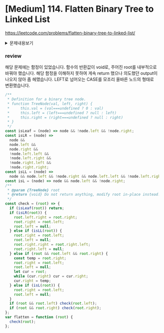 # [Medium] 114. Flatten Binary Tree to Linked List

https://leetcode.com/problems/flatten-binary-tree-to-linked-list/

<details>
<summary>문제내용보기</summary>

### 바이너리 트리의 루트가 주어지면 트리를 "연결된 리스트"으로 평평하게 만듭니다.

### "연결된 리스트"은 오른쪽 자식 포인터가 목록의 다음 노드를 가리키고 왼쪽 자식 포인터가 항상 null 인 동일한 TreeNode 클래스를 사용해야합니다.

### "연결된 리스트"은 바이너리 트리의 사전 주문 순회와 동일한 순서 여야합니다.

#### 예시 1

![](https://assets.leetcode.com/uploads/2021/01/14/flaten.jpg)

```
Input: root = [1,2,5,3,4,null,6]
Output: [1,null,2,null,3,null,4,null,5,null,6]
```

#### 예시 2

```
Input: root = []
Output: []
```

#### 예시 3

```
Input: root = [0]
Output: [0]
```

Constraints:

- The number of nodes in the tree is in the range `[0, 2000]`.
- `-100 <= Node.val <= 100`

</details>

### review

해당 문제에는 함정이 있었습니다. 함수의 반환값이 void로, 주어진 root를 내부적으로 바꿔야 했습니다.
해당 함정을 이해하지 못하여 게속 return 했으나 의도했던 output이 나오지 않아 좀 헤맸습니다.
LEFT로 넘어오는 CASE를 모조리 올바른 노드의 형태로 변환했습니다.

```javascript
/**
 * Definition for a binary tree node.
 * function TreeNode(val, left, right) {
 *     this.val = (val===undefined ? 0 : val)
 *     this.left = (left===undefined ? null : left)
 *     this.right = (right===undefined ? null : right)
 * }
 */
const isLeaf = (node) => node && !node.left && !node.right;
const isLR = (node) =>
  node &&
  node.left &&
  node.right &&
  !node.left.left &&
  !node.left.right &&
  !node.right.left &&
  !node.right.right;
const isLL = (node) =>
  node && node.left && !node.right && node.left.left && !node.left.right;
const isL = (node) => node && node.left && !node.right;
/**
 * @param {TreeNode} root
 * @return {void} Do not return anything, modify root in-place instead.
 */
const check = (root) => {
  if (isLeaf(root)) return;
  if (isLR(root)) {
    root.left.right = root.right;
    root.right = root.left;
    root.left = null;
  } else if (isLL(root)) {
    root.right = root.left;
    root.left = null;
    root.right.right = root.right.left;
    root.right.left = null;
  } else if (root && root.left && root.right) {
    const temp = root.right;
    root.right = root.left;
    root.left = null;
    let cur = root;
    while (cur.right) cur = cur.right;
    cur.right = temp;
  } else if (isL(root)) {
    root.right = root.left;
    root.left = null;
  }
  if (root && root.left) check(root.left);
  if (root && root.right) check(root.right);
};
var flatten = function (root) {
  check(root);
};
```
